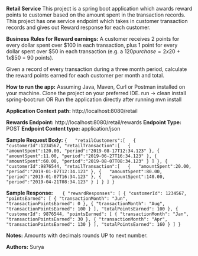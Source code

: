 **Retail Service**
This project is a spring boot application which awards reward points to customer based on the amount spent 
in the transaction records. This project has one service endpoint which takes in customer transaction 
records and gives out Reward response for each customer.

**Business Rules for Reward earnings:**
A customer receives 2 points for every dollar spent over $100 in each transaction, plus 1 point for every dollar spent
over $50 in each transaction
(e.g. a $120 purchase = 2x$20 + 1x$50 = 90 points).

Given a record of every transaction during a three month period, calculate the reward points earned for each 
customer per month and total.

**How to run the app:**
Assuming Java, Maven, Curl or Postman installed on your machine. Clone the project on your preferred IDE.
run -> clean install spring-boot:run
OR
Run the application directly after running mvn install

**Application Context path:** 
http://localhost:8080/retail

**Rewards Endpoint:** http://localhost:8080/retail/rewards
**Endpoint Type:** POST
**Endpoint Content type:** application/json

**Sample Request Body:**
   `{  
    "retailCustomers":[  
       {  
          "customerId":1234567,
          "retailTransaction":[  
            {  
                "amountSpent":120.00,
                "period":"2019-08-17T12:34.123"
             },
                        {  
                "amountSpent":11.00,
                "period":"2019-06-27T16:34.123"
             },
                        {  
                "amountSpent":60.00,
                "period":"2019-08-07T08:34.123"
             }
          ]
       },
             {  
          "customerId":9876544,
          "retailTransaction":[  
            {  
                "amountSpent":20.00,
                "period":"2019-01-07T12:34.123"
             },
                        {  
                "amountSpent":80.00,
                "period":"2019-01-07T16:34.123"
             },
                        {  
                "amountSpent":140.00,
                "period":"2019-04-21T08:34.123"
             }
          ]
       }
    ]
   }`
   
**Sample Response:**
`    {
       "rewardResponses": [
           {
               "customerId": 1234567,
               "pointsEarned": [
                   {
                       "transactionMonth": "Jun",
                       "transactionPointsEarned": 0
                   },
                   {
                       "transactionMonth": "Aug",
                       "transactionPointsEarned": 100
                   }
               ],
               "totalPointsEarned": 100
           },
           {
               "customerId": 9876544,
               "pointsEarned": [
                   {
                       "transactionMonth": "Jan",
                       "transactionPointsEarned": 30
                   },
                   {
                       "transactionMonth": "Apr",
                       "transactionPointsEarned": 130
                   }
               ],
               "totalPointsEarned": 160
           }
       ]
    }
`

**Notes:**
Amounts with decimals rounds UP to next number.

**Authors:**
Surya